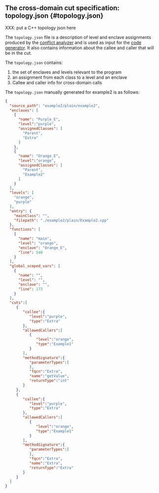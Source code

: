 ## The cross-domain cut specification: topology.json {#topology.json}

XXX: put a C++ topology json here

The `topology.json` file is a description of level and enclave assignments produced
by the [conflict analyzer](#conflict-analyzer) and is used as input for the
[code generator](#autogen). It also contains information about the callee
and caller that will be in the cut.  

The `topology.json` contains:

1. the set of enclaves and levels relevant to the program 
2. an assignment from each class to a level and an enclave 
3. Callee and caller info for cross-domain calls

The `topology.json` manually generated for example2 is as follows:

```json
{
  "source_path": "example2/plain/example2",
  "enclaves": [
    {
      "name": "Purple_E",
      "level":"purple",
      "assignedClasses": [
        "Parent",
        "Extra"
      ]
    },
    {
      "name": "Orange_E",
      "level":"orange",
      "assignedClasses": [
        "Parent",
        "Example2"
      ]
    }
  ],
  "levels": [
    "orange",
    "purple"
  ],
  "entry": {
    "mainClass": "",
    "filepath": "./example2/plain/Example2.cpp"
  },  
  "functions": [
    {
      "name": "main",
      "level": "orange",
      "enclave": "Orange_E",
      "line": 540
    }
  ],
  "global_scoped_vars": [
    {
      "name": "",
      "level": "",
      "enclave": "",
      "line": 173
    }
  ],
  "cuts":[
     {
        "callee":{
           "level":"purple",
           "type":"Extra"
        },
        "allowedCallers":[
           {
              "level":"orange",
              "type":"Example1"
           }
        ],
        "methodSignature":{
           "parameterTypes":[
           ],
           "fqcn":"Extra",
           "name":"getValue",
           "returnType":"int"
        }
     },
     {
        "callee":{
           "level":"purple",
           "type":"Extra"
        },
        "allowedCallers":[
           {
              "level":"orange",
              "type":"Example1"
           }
        ],
        "methodSignature":{
           "parameterTypes":[
           ],
           "fqcn":"Extra",
           "name":"Extra",
           "returnType":"Extra"
        }
     }
  ]
}
```